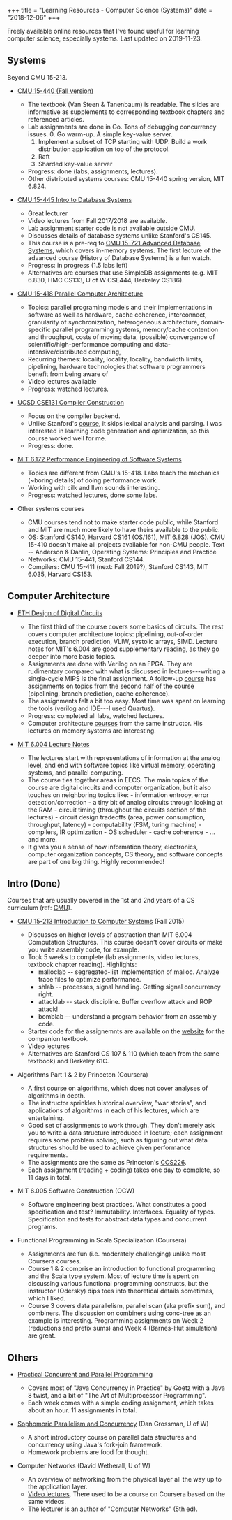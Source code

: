 +++
title = "Learning Resources - Computer Science (Systems)"
date = "2018-12-06"
+++

Freely available online resources that I've found useful for learning computer science, especially systems.
Last updated on 2019-11-23.

## Systems
Beyond CMU 15-213.

- [CMU 15-440 (Fall version)](https://www.synergylabs.org/courses/15-440/syllabus.html)
    * The textbook (Van Steen & Tanenbaum) is readable.
        The slides are informative as supplements to corresponding textbook chapters and referenced articles.
    * Lab assignments are done in Go. Tons of debugging concurrency issues.
        0. Go warm-up. A simple key-value server.
        1. Implement a subset of TCP starting with UDP.
            Build a work distribution application on top of the protocol.
        2. Raft 
        3. Sharded key-value server
    * Progress: done (labs, assignments, lectures).
    * Other distributed systems courses: CMU 15-440 spring version, MIT 6.824.

- [CMU 15-445 Intro to Database Systems](http://15445.courses.cs.cmu.edu/)
    * Great lecturer
    * Video lectures from Fall 2017/2018 are available.
    * Lab assignment starter code is not available outside CMU.
    * Discusses details of database systems unlike Stanford's CS145.
    * This course is a pre-req to [CMU 15-721 Advanced Database Systems](http://15721.courses.cs.cmu.edu/), which covers in-memory systems. The first lecture of the advanced course (History of Database Systems) is a fun watch.
    * Progress: in progress (1.5 labs left)
    * Alternatives are courses that use SimpleDB assignments (e.g. MIT 6.830, HMC CS133, U of W CSE444, Berkeley CS186).

- [CMU 15-418 Parallel Computer Architecture](http://15418.courses.cs.cmu.edu/spring2016/)
    * Topics: parallel programing models and their implementations in software as well as hardware, cache coherence, interconnect, granularity of synchronization,
        heterogeneous architecture, domain-specific parallel programming systems, memory/cache contention and throughput, costs of moving data,
        (possible) convergence of scientific/high-performance computing and data-intensive/distributed computing,
    * Recurring themes: locality, locality, locality, bandwidth limits, pipelining,
        hardware technologies that software programmers benefit from being aware of
    * Video lectures available
    * Progress: watched lectures.

- [UCSD CSE131 Compiler Construction](https://ucsd-cse131-f19.github.io/)
    * Focus on the compiler backend.
    * Unlike Stanford's [course](https://web.stanford.edu/class/cs143/), it skips lexical analysis and parsing.
        I was interested in learning code generation and optimization, so this course worked well for me.
    * Progress: done.

- [MIT 6.172 Performance Engineering of Software Systems](https://ocw.mit.edu/courses/6-172-performance-engineering-of-software-systems-fall-2018/)
    * Topics are different from CMU's 15-418.
        Labs teach the mechanics (~boring details) of doing performance work.
    * Working with cilk and llvm sounds interesting.
    * Progress: watched lectures, done some labs.

- Other systems courses
    * CMU courses tend not to make starter code public, while Stanford and MIT are much more likely to have theirs available to the public.
    * OS: Stanford CS140, Harvard CS161 (OS/161), MIT 6.828 (JOS).
        CMU 15-410 doesn't make all projects available for non-CMU people.
        Text -- Anderson & Dahlin, Operating Systems: Principles and Practice
    * Networks: CMU 15-441, Stanford CS144.
    * Compilers: CMU 15-411 (next: Fall 2019?), Stanford CS143, MIT 6.035, Harvard CS153.

## Computer Architecture

- [ETH Design of Digital Circuits](https://safari.ethz.ch/digitaltechnik/spring2019)
    * The first third of the course covers some basics of circuits.
        The rest covers computer architecture topics: pipelining, out-of-order execution, branch prediction,
            VLIW, systolic arrays, SIMD.
        Lecture notes for MIT's 6.004 are good supplementary reading, as they go deeper into more basic topics.
    * Assignments are done with Verilog on an FPGA.
        They are rudimentary compared with what is discussed in lectures---writing a single-cycle MIPS is the final assignment.
        A follow-up [course](http://www.archive.ece.cmu.edu/~ece447/s15/doku.php?id=labs) has assignments on topics from the second half of the course (pipelining, branch prediction, cache coherence).
    * The assignments felt a bit too easy.
        Most time was spent on learning the tools (verilog and IDE---I used Quartus).
    * Progress: completed all labs, watched lectures.
    * Computer architecture [courses](https://people.inf.ethz.ch/omutlu/teaching.html) from the same instructor.
        His lectures on memory systems are interesting.

- [MIT 6.004 Lecture Notes](https://computationstructures.org/lectures/info/info.html)
    * The lectures start with representations of information at the analog level, and end with software topics like virtual memory, operating systems, and parallel computing.
    * The course ties together areas in EECS.
        The main topics of the course are digital circuits and computer organization, but it also touches on neighboring topics like:
            - information entropy, error detection/correction
            - a tiny bit of analog circuits through looking at the RAM
            - circuit timing (throughout the circuits section of the lectures)
            - circuit design tradeoffs (area, power consumption, throughput, latency)
            - computability (FSM, turing machine)
            - compilers, IR optimization
            - OS scheduler
            - cache coherence
            - ... and more.
    * It gives you a sense of how information theory, electronics, computer organization concepts, CS theory, and software concepts are part of one big thing.
        Highly recommended!


## Intro (Done)
Courses that are usually covered in the 1st and 2nd years of a CS curriculum (ref: [CMU](https://www.csd.cs.cmu.edu/sample-undergraduate-course-sequence)). 

- [CMU 15-213 Introduction to Computer Systems](http://www.cs.cmu.edu/afs/cs/academic/class/15213-f15/www/) (Fall 2015)
    * Discusses on higher levels of abstraction than MIT 6.004 Computation Structures.
    This course doesn't cover circuits or make you write assembly code, for example.
    * Took 5 weeks to complete (lab assignments, video lectures, textbook chapter reading).
        Highlights:
        * malloclab -- segregated-list implementation of malloc. Analyze trace files to optimize performance.
        * shlab -- processes, signal handling. Getting signal concurrency right.
        * attacklab -- stack discipline. Buffer overflow attack and ROP attack! 
        * bomblab  -- understand a program behavior from an assembly code.
    * Starter code for the assignemnts are available on the [website](http://csapp.cs.cmu.edu/3e/labs.html) for the companion textbook.
    * [Video lectures](https://scs.hosted.panopto.com/Panopto/Pages/Sessions/List.aspx#folderID=%22b96d90ae-9871-4fae-91e2-b1627b43e25e%22)
    * Alternatives are Stanford CS 107 & 110 (which teach from the same textbook) and Berkeley 61C.

- Algorithms Part 1 & 2 by Princeton (Coursera)
    * A first course on algorithms, which does not cover analyses of algorithms in depth.
    * The instructor sprinkles historical overview, "war stories", and applications of algorithms in each of his lectures, which are entertaining.
    * Good set of assignments to work through. They don't merely ask you to write a data structure introduced in lecture; each assignment requires some problem solving, such as figuring out what data structures should be used to achieve given performance requirements.
    * The assignments are the same as Princeton's [COS226](http://www.cs.princeton.edu/courses/archive/fall18/cos226/syllabus.php).
    * Each assignment (reading + coding) takes one day to complete, so 11 days in total.

- MIT 6.005 Software Construction (OCW)
    * Software engineering best practices. What constitutes a good specification and test?
    Immutability. Interfaces. Equality of types. Specification and tests for abstract data types and concurrent programs.

- Functional Programming in Scala Specialization (Coursera)
    * Assignments are fun (i.e. moderately challenging) unlike most Coursera courses.
    * Course 1 & 2 comprise an introduction to functional programming and the Scala type system.
        Most of lecture time is spent on discussing various functional programming constructs, but the instructor (Odersky) dips toes into theoretical details sometimes, which I liked.
    * Course 3 covers data parallelism, parallel scan (aka prefix sum), and combiners.
        The discussion on combiners using conc-tree as an example is interesting.
        Programming assignments on Week 2 (reductions and prefix sums) and Week 4 (Barnes-Hut simulation) are great.

## Others

- [Practical Concurrent and Parallel Programming](http://www.itu.dk/people/sestoft/itu/PCPP/E2016/)
    * Covers most of "Java Concurrency in Practice" by Goetz with a Java 8 twist, and a bit of "The Art of Multiprocessor Programming".
    * Each week comes with a simple coding assignment, which takes about an hour.
    11 assignments in total.

- [Sophomoric Parallelism and Concurrency](https://homes.cs.washington.edu/~djg/teachingMaterials/spac/) (Dan Grossman, U of W)
    * A short introductory course on parallel data structures and concurrency using Java's fork-join framework.
    * Homework problems are food for thought.

- Computer Networks (David Wetherall, U of W)
    * An overview of networking from the physical layer all the way up to the application layer.
    * [Video lectures](http://media.pearsoncmg.com/ph/streaming/esm/tanenbaum5e_videonotes/tanenbaum_videoNotes.html).
    There used to be a course on Coursera based on the same videos.
    * The lecturer is an author of "Computer Networks" (5th ed).
